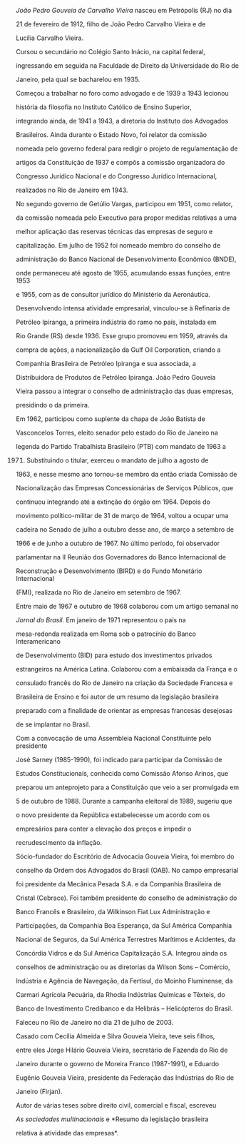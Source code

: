 

*João Pedro Gouveia de Carvalho Vieira* nasceu em Petrópolis (RJ) no dia

21 de fevereiro de 1912, filho de João Pedro Carvalho Vieira e de

Lucília Carvalho Vieira.



Cursou o secundário no Colégio Santo Inácio, na capital federal,

ingressando em seguida na Faculdade de Direito da Universidade do Rio de

Janeiro, pela qual se bacharelou em 1935.



Começou a trabalhar no foro como advogado e de 1939 a 1943 lecionou

história da filosofia no Instituto Católico de Ensino Superior,

integrando ainda, de 1941 a 1943, a diretoria do Instituto dos Advogados

Brasileiros. Ainda durante o Estado Novo, foi relator da comissão

nomeada pelo governo federal para redigir o projeto de regulamentação de

artigos da Constituição de 1937 e compôs a comissão organizadora do

Congresso Jurídico Nacional e do Congresso Jurídico Internacional,

realizados no Rio de Janeiro em 1943.



No segundo governo de Getúlio Vargas, participou em 1951, como relator,

da comissão nomeada pelo Executivo para propor medidas relativas a uma

melhor aplicação das reservas técnicas das empresas de seguro e

capitalização. Em julho de 1952 foi nomeado membro do conselho de

administração do Banco Nacional de Desenvolvimento Econômico (BNDE),

onde permaneceu até agosto de 1955, acumulando essas funções, entre 1953

e 1955, com as de consultor jurídico do Ministério da Aeronáutica.



Desenvolvendo intensa atividade empresarial, vinculou-se à Refinaria de

Petróleo Ipiranga, a primeira indústria do ramo no país, instalada em

Rio Grande (RS) desde 1936. Esse grupo promoveu em 1959, através da

compra de ações, a nacionalização da Gulf Oil Corporation, criando a

Companhia Brasileira de Petróleo Ipiranga e sua associada, a

Distribuidora de Produtos de Petróleo Ipiranga. João Pedro Gouveia

Vieira passou a integrar o conselho de administração das duas empresas,

presidindo o da primeira.



Em 1962, participou como suplente da chapa de João Batista de

Vasconcelos Torres, eleito senador pelo estado do Rio de Janeiro na

legenda do Partido Trabalhista Brasileiro (PTB) com mandato de 1963 a

1971. Substituindo o titular, exerceu o mandato de julho a agosto de

1963, e nesse mesmo ano tornou-se membro da então criada Comissão de

Nacionalização das Empresas Concessionárias de Serviços Públicos, que

continuou integrando até a extinção do órgão em 1964. Depois do

movimento político-militar de 31 de março de 1964, voltou a ocupar uma

cadeira no Senado de julho a outubro desse ano, de março a setembro de

1966 e de junho a outubro de 1967. No último período, foi observador

parlamentar na II Reunião dos Governadores do Banco Internacional de

Reconstrução e Desenvolvimento (BIRD) e do Fundo Monetário Internacional

(FMI), realizada no Rio de Janeiro em setembro de 1967.



Entre maio de 1967 e outubro de 1968 colaborou com um artigo semanal no

*Jornal* *do Brasil*. Em janeiro de 1971 representou o país na

mesa-redonda realizada em Roma sob o patrocínio do Banco Interamericano

de Desenvolvimento (BID) para estudo dos investimentos privados

estrangeiros na América Latina. Colaborou com a embaixada da França e o

consulado francês do Rio de Janeiro na criação da Sociedade Francesa e

Brasileira de Ensino e foi autor de um resumo da legislação brasileira

preparado com a finalidade de orientar as empresas francesas desejosas

de se implantar no Brasil.



Com a convocação de uma Assembleia Nacional Constituinte pelo presidente

José Sarney (1985-1990), foi indicado para participar da Comissão de

Estudos Constitucionais, conhecida como Comissão Afonso Arinos, que

preparou um anteprojeto para a Constituição que veio a ser promulgada em

5 de outubro de 1988. Durante a campanha eleitoral de 1989, sugeriu que

o novo presidente da República estabelecesse um acordo com os

empresários para conter a elevação dos preços e impedir o

recrudescimento da inflação.



Sócio-fundador do Escritório de Advocacia Gouveia Vieira, foi membro do

conselho da Ordem dos Advogados do Brasil (OAB). No campo empresarial

foi presidente da Mecânica Pesada S.A. e da Companhia Brasileira de

Cristal (Cebrace). Foi também presidente do conselho de administração do

Banco Francês e Brasileiro, da Wilkinson Fiat Lux Administração e

Participações, da Companhia Boa Esperança, da Sul América Companhia

Nacional de Seguros, da Sul América Terrestres Marítimos e Acidentes, da

Concórdia Vidros e da Sul América Capitalização S.A. Integrou ainda os

conselhos de administração ou as diretorias da Wilson Sons – Comércio,

Indústria e Agência de Navegação, da Fertisul, do Moinho Fluminense, da

Carmari Agrícola Pecuária, da Rhodia Indústrias Químicas e Têxteis, do

Banco de Investimento Credibanco e da Helibrás – Helicópteros do Brasil.



Faleceu no Rio de Janeiro no dia 21 de julho de 2003.



Casado com Cecília Almeida e Silva Gouveia Vieira, teve seis filhos,

entre eles Jorge Hilário Gouveia Vieira, secretário de Fazenda do Rio de

Janeiro durante o governo de Moreira Franco (1987-1991), e Eduardo

Eugênio Gouveia Vieira, presidente da Federação das Indústrias do Rio de

Janeiro (Firjan).



Autor de várias teses sobre direito civil, comercial e fiscal, escreveu

*As sociedades multinacionais* e *Resumo da legislação brasileira

relativa à atividade das empresas*.



